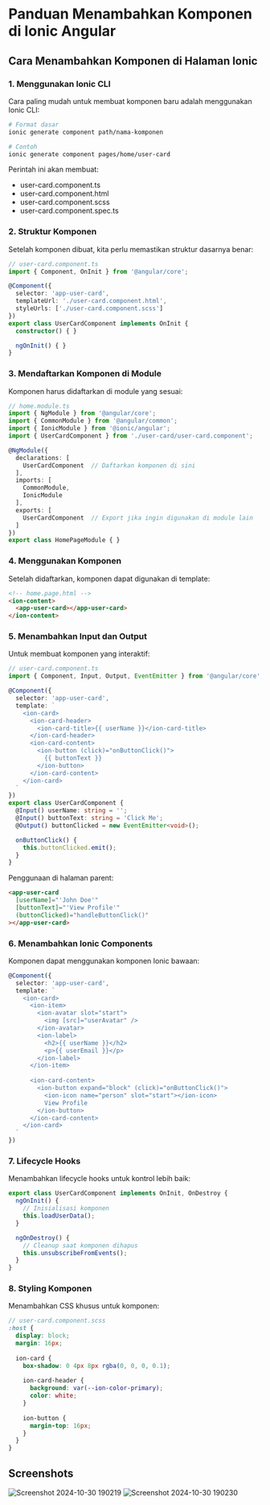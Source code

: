# Panduan Menambahkan Komponen di Ionic Angular

## Cara Menambahkan Komponen di Halaman Ionic

### 1. Menggunakan Ionic CLI
Cara paling mudah untuk membuat komponen baru adalah menggunakan Ionic CLI:

```bash
# Format dasar
ionic generate component path/nama-komponen

# Contoh
ionic generate component pages/home/user-card
```

Perintah ini akan membuat:
- user-card.component.ts
- user-card.component.html
- user-card.component.scss
- user-card.component.spec.ts

### 2. Struktur Komponen
Setelah komponen dibuat, kita perlu memastikan struktur dasarnya benar:

```typescript
// user-card.component.ts
import { Component, OnInit } from '@angular/core';

@Component({
  selector: 'app-user-card',
  templateUrl: './user-card.component.html',
  styleUrls: ['./user-card.component.scss']
})
export class UserCardComponent implements OnInit {
  constructor() { }

  ngOnInit() { }
}
```

### 3. Mendaftarkan Komponen di Module
Komponen harus didaftarkan di module yang sesuai:

```typescript
// home.module.ts
import { NgModule } from '@angular/core';
import { CommonModule } from '@angular/common';
import { IonicModule } from '@ionic/angular';
import { UserCardComponent } from './user-card/user-card.component';

@NgModule({
  declarations: [
    UserCardComponent  // Daftarkan komponen di sini
  ],
  imports: [
    CommonModule,
    IonicModule
  ],
  exports: [
    UserCardComponent  // Export jika ingin digunakan di module lain
  ]
})
export class HomePageModule { }
```

### 4. Menggunakan Komponen
Setelah didaftarkan, komponen dapat digunakan di template:

```html
<!-- home.page.html -->
<ion-content>
  <app-user-card></app-user-card>
</ion-content>
```

### 5. Menambahkan Input dan Output
Untuk membuat komponen yang interaktif:

```typescript
// user-card.component.ts
import { Component, Input, Output, EventEmitter } from '@angular/core';

@Component({
  selector: 'app-user-card',
  template: `
    <ion-card>
      <ion-card-header>
        <ion-card-title>{{ userName }}</ion-card-title>
      </ion-card-header>
      <ion-card-content>
        <ion-button (click)="onButtonClick()">
          {{ buttonText }}
        </ion-button>
      </ion-card-content>
    </ion-card>
  `
})
export class UserCardComponent {
  @Input() userName: string = '';
  @Input() buttonText: string = 'Click Me';
  @Output() buttonClicked = new EventEmitter<void>();

  onButtonClick() {
    this.buttonClicked.emit();
  }
}
```

Penggunaan di halaman parent:
```html
<app-user-card
  [userName]="'John Doe'"
  [buttonText]="'View Profile'"
  (buttonClicked)="handleButtonClick()"
></app-user-card>
```

### 6. Menambahkan Ionic Components
Komponen dapat menggunakan komponen Ionic bawaan:

```typescript
@Component({
  selector: 'app-user-card',
  template: `
    <ion-card>
      <ion-item>
        <ion-avatar slot="start">
          <img [src]="userAvatar" />
        </ion-avatar>
        <ion-label>
          <h2>{{ userName }}</h2>
          <p>{{ userEmail }}</p>
        </ion-label>
      </ion-item>
      
      <ion-card-content>
        <ion-button expand="block" (click)="onButtonClick()">
          <ion-icon name="person" slot="start"></ion-icon>
          View Profile
        </ion-button>
      </ion-card-content>
    </ion-card>
  `
})
```

### 7. Lifecycle Hooks
Menambahkan lifecycle hooks untuk kontrol lebih baik:

```typescript
export class UserCardComponent implements OnInit, OnDestroy {
  ngOnInit() {
    // Inisialisasi komponen
    this.loadUserData();
  }

  ngOnDestroy() {
    // Cleanup saat komponen dihapus
    this.unsubscribeFromEvents();
  }
}
```

### 8. Styling Komponen
Menambahkan CSS khusus untuk komponen:

```scss
// user-card.component.scss
:host {
  display: block;
  margin: 16px;
  
  ion-card {
    box-shadow: 0 4px 8px rgba(0, 0, 0, 0.1);
    
    ion-card-header {
      background: var(--ion-color-primary);
      color: white;
    }
    
    ion-button {
      margin-top: 16px;
    }
  }
}
```

## Screenshots
![Screenshot 2024-10-30 190219](https://github.com/user-attachments/assets/d52331c0-f059-449b-8c67-8f3ae6be2757)
![Screenshot 2024-10-30 190230](https://github.com/user-attachments/assets/d3bdc1f0-c0c4-41c3-a3ac-546229a186d9)
